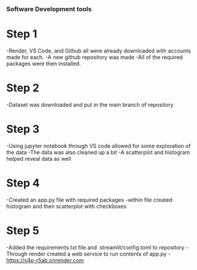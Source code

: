 ### Software Development tools

# Step 1
  -Render, VS Code, and Github all were already downloaded with accounts made for each. 
  -A new github repository was made
  -All of the required packages were then installed.

# Step 2
  -Dataset was downloaded and put in the main branch of repository

# Step 3
  -Using jupyter notebook through VS code allowed for some exploration of the data
  -The data was also cleaned up a bit
  -A scatterplot and histogram helped reveal data as well

# Step 4
  -Created  an app.py file with required packages
  -within file created histogram and then scatterplot with checkboxes

# Step 5
  -Added the requirements.txt file and .streamlit/config.toml to repository
  -Through render created a web service to run contents of app.py
  -https://s4p-r5ab.onrender.com
  
  

